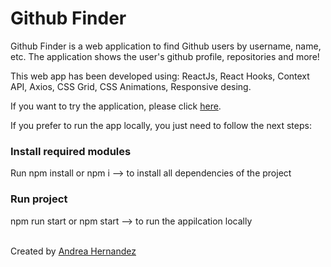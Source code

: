 # Github Finder

Github Finder is a web application to find Github users by username, name, etc.
The application shows the user's github profile, repositories and more!

This web app has been developed using:
ReactJs, React Hooks, Context API, Axios, CSS Grid, CSS Animations, Responsive desing.

If you want to try the application, please click <a href='https://github-finder22.netlify.app/'>here</a>.

If you prefer to run the app locally, you just need to follow the next steps: 

### Install required modules
Run npm install or npm i --> to install all dependencies of the project

### Run project 
npm run start or npm start --> to run the appilcation locally <br /><br />

Created by <a href='http://www.linkedin.com/in/andrea-hernandez-monterrubio'>Andrea Hernandez</a>
